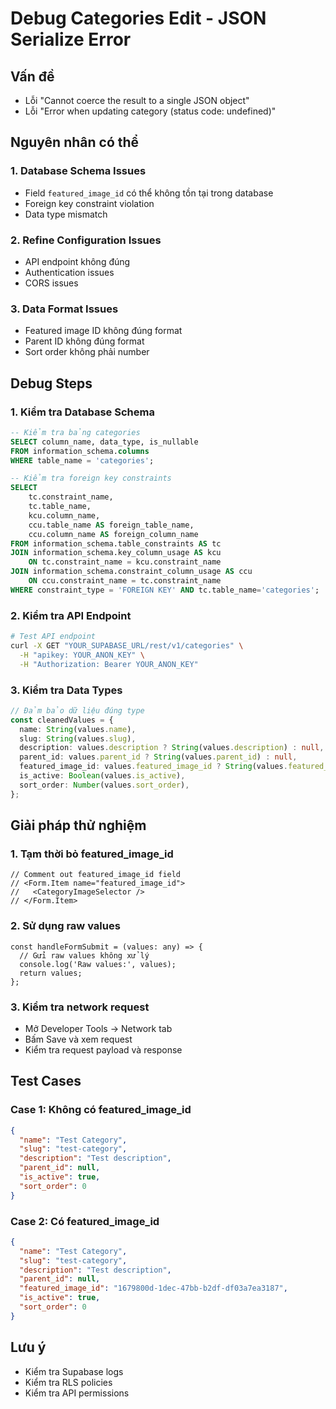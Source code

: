 # Debug Categories Edit - JSON Serialize Error

## Vấn đề
- Lỗi "Cannot coerce the result to a single JSON object"
- Lỗi "Error when updating category (status code: undefined)"

## Nguyên nhân có thể

### 1. Database Schema Issues
- Field `featured_image_id` có thể không tồn tại trong database
- Foreign key constraint violation
- Data type mismatch

### 2. Refine Configuration Issues
- API endpoint không đúng
- Authentication issues
- CORS issues

### 3. Data Format Issues
- Featured image ID không đúng format
- Parent ID không đúng format
- Sort order không phải number

## Debug Steps

### 1. Kiểm tra Database Schema
```sql
-- Kiểm tra bảng categories
SELECT column_name, data_type, is_nullable 
FROM information_schema.columns 
WHERE table_name = 'categories';

-- Kiểm tra foreign key constraints
SELECT 
    tc.constraint_name, 
    tc.table_name, 
    kcu.column_name, 
    ccu.table_name AS foreign_table_name,
    ccu.column_name AS foreign_column_name 
FROM information_schema.table_constraints AS tc 
JOIN information_schema.key_column_usage AS kcu
    ON tc.constraint_name = kcu.constraint_name
JOIN information_schema.constraint_column_usage AS ccu
    ON ccu.constraint_name = tc.constraint_name
WHERE constraint_type = 'FOREIGN KEY' AND tc.table_name='categories';
```

### 2. Kiểm tra API Endpoint
```bash
# Test API endpoint
curl -X GET "YOUR_SUPABASE_URL/rest/v1/categories" \
  -H "apikey: YOUR_ANON_KEY" \
  -H "Authorization: Bearer YOUR_ANON_KEY"
```

### 3. Kiểm tra Data Types
```typescript
// Đảm bảo dữ liệu đúng type
const cleanedValues = {
  name: String(values.name),
  slug: String(values.slug),
  description: values.description ? String(values.description) : null,
  parent_id: values.parent_id ? String(values.parent_id) : null,
  featured_image_id: values.featured_image_id ? String(values.featured_image_id) : null,
  is_active: Boolean(values.is_active),
  sort_order: Number(values.sort_order),
};
```

## Giải pháp thử nghiệm

### 1. Tạm thời bỏ featured_image_id
```tsx
// Comment out featured_image_id field
// <Form.Item name="featured_image_id">
//   <CategoryImageSelector />
// </Form.Item>
```

### 2. Sử dụng raw values
```tsx
const handleFormSubmit = (values: any) => {
  // Gửi raw values không xử lý
  console.log('Raw values:', values);
  return values;
};
```

### 3. Kiểm tra network request
- Mở Developer Tools → Network tab
- Bấm Save và xem request
- Kiểm tra request payload và response

## Test Cases

### Case 1: Không có featured_image_id
```json
{
  "name": "Test Category",
  "slug": "test-category",
  "description": "Test description",
  "parent_id": null,
  "is_active": true,
  "sort_order": 0
}
```

### Case 2: Có featured_image_id
```json
{
  "name": "Test Category",
  "slug": "test-category", 
  "description": "Test description",
  "parent_id": null,
  "featured_image_id": "1679800d-1dec-47bb-b2df-df03a7ea3187",
  "is_active": true,
  "sort_order": 0
}
```

## Lưu ý
- Kiểm tra Supabase logs
- Kiểm tra RLS policies
- Kiểm tra API permissions
